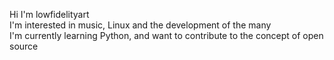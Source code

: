 Hi I'm lowfidelityart  
I'm interested in music, Linux and the development of the many  
I'm currently learning Python, and want to contribute to the concept of open source  
